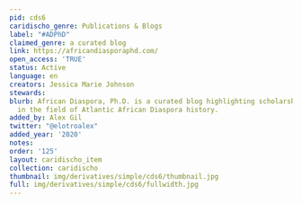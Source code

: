 ```yaml
---
pid: cds6
caridischo_genre: Publications & Blogs
label: "#ADPhD"
claimed_genre: a curated blog
link: https://africandiasporaphd.com/
open_access: 'TRUE'
status: Active
language: en
creators: Jessica Marie Johnson
stewards: 
blurb: African Diaspora, Ph.D. is a curated blog highlighting scholarship and scholars
  in the field of Atlantic African Diaspora history.
added_by: Alex Gil
twitter: "@elotroalex"
added_year: '2020'
notes: 
order: '125'
layout: caridischo_item
collection: caridischo
thumbnail: img/derivatives/simple/cds6/thumbnail.jpg
full: img/derivatives/simple/cds6/fullwidth.jpg
---
```

